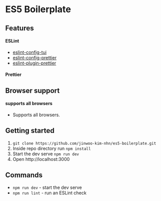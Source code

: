 # ES5 Boilerplate

## Features

#### ESLint
* [eslint-config-tui](https://github.com/nhnent/tui.eslint.config)
* [eslint-config-prettier](https://github.com/prettier/eslint-config-prettier)
* [eslint-plugin-prettier](https://github.com/prettier/eslint-plugin-prettier)

#### Prettier

## Browser support

#### supports all browsers

* Supports all browsers.

## Getting started

1. `git clone https://github.com/jinwoo-kim-nhn/es5-boilerplate.git`
2. Inside repo directory run `npm install`
3. Start the dev serve `npm run dev`
4. Open http://localhost:3000

## Commands
* `npm run dev` - start the dev serve
* `npm run lint` - run an ESLint check
